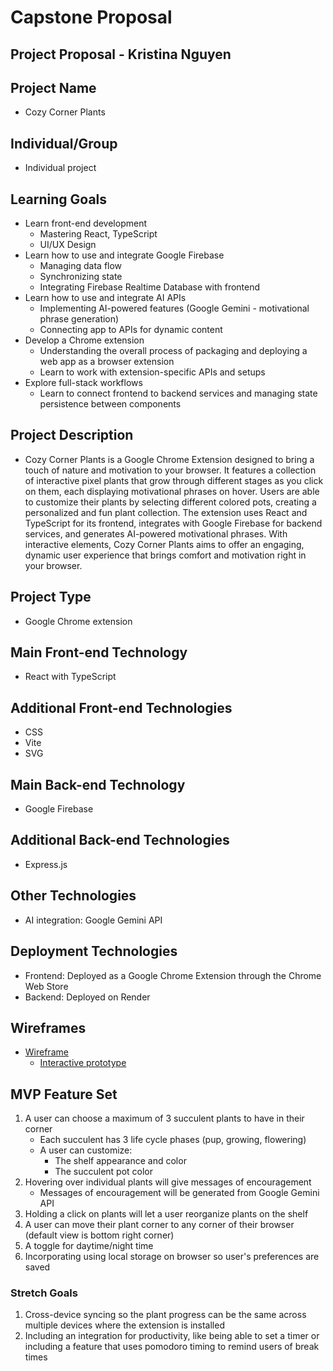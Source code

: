 # Capstone Proposal

## Project Proposal - Kristina Nguyen

## Project Name
  * Cozy Corner Plants

## Individual/Group
  * Individual project

## Learning Goals
  * Learn front-end development
    * Mastering React, TypeScript
    * UI/UX Design
  * Learn how to use and integrate Google Firebase
    * Managing data flow
    * Synchronizing state
    * Integrating Firebase Realtime Database with frontend
  * Learn how to use and integrate AI APIs
    * Implementing AI-powered features (Google Gemini - motivational phrase generation)
    * Connecting app to APIs for dynamic content
  * Develop a Chrome extension
    * Understanding the overall process of packaging and deploying a web app as a browser extension
    * Learn to work with extension-specific APIs and setups
  * Explore full-stack workflows
    * Learn to connect frontend to backend services and managing state persistence between components

## Project Description
  * Cozy Corner Plants is a Google Chrome Extension designed to bring a touch of nature and motivation to your browser. It features a collection of interactive pixel plants that grow through different stages as you click on them, each displaying motivational phrases on hover. Users are able to customize their plants by selecting different colored pots, creating a personalized and fun plant collection. The extension uses React and TypeScript for its frontend, integrates with Google Firebase for backend services, and generates AI-powered motivational phrases. With interactive elements, Cozy Corner Plants aims to offer an engaging, dynamic user experience that brings comfort and motivation right in your browser.

## Project Type
  * Google Chrome extension

## Main Front-end Technology
  * React with TypeScript

## Additional Front-end Technologies
  * CSS
  * Vite
  * SVG

## Main Back-end Technology
  * Google Firebase
  
## Additional Back-end Technologies
  * Express.js

## Other Technologies
  * AI integration: Google Gemini API

## Deployment Technologies
  * Frontend: Deployed as a Google Chrome Extension through the Chrome Web Store
  * Backend: Deployed on Render

## Wireframes
  * [Wireframe](https://www.figma.com/design/9iUZXvXjh0L3a204U32lXz/Cozy-Corner-Plants?node-id=1-423&t=4JFIDXTzVo4pQ1M6-4)
    * [Interactive prototype](https://www.figma.com/proto/9iUZXvXjh0L3a204U32lXz/Cozy-Corner-Plants?node-id=1-3&t=ebRTNpxMuvD8wlLE-1&scaling=scale-down&content-scaling=fixed&page-id=1%3A2)

## MVP Feature Set
  1. A user can choose a maximum of 3 succulent plants to have in their corner
     * Each succulent has 3 life cycle phases (pup, growing, flowering)
     * A user can customize:
       * The shelf appearance and color
       * The succulent pot color
  2. Hovering over individual plants will give messages of encouragement
     * Messages of encouragement will be generated from Google Gemini API
  3. Holding a click on plants will let a user reorganize plants on the shelf
  4. A user can move their plant corner to any corner of their browser (default view is bottom right corner)
  5. A toggle for daytime/night time
  6. Incorporating using local storage on browser so user's preferences are saved

  ### Stretch Goals
  1. Cross-device syncing so the plant progress can be the same across multiple devices where the extension is installed
  2. Including an integration for productivity, like being able to set a timer or including a feature that uses pomodoro timing to remind users of break times